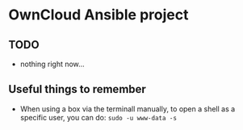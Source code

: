 # OwnCloud Ansible project

## TODO

* nothing right now...

## Useful things to remember

* When using a box via the terminall manually, to open a shell as a specific user, you can do: `sudo -u www-data -s`